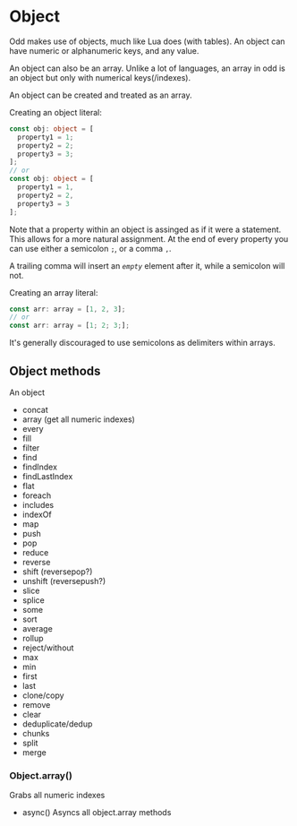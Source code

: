 # Object

Odd makes use of objects, much like Lua does (with tables). An object can have numeric or alphanumeric keys, and any value.

An object can also be an array. Unlike a lot of languages, an array in odd is an object but only with numerical keys(/indexes).

An object can be created and treated as an array.

Creating an object literal:
```ts
const obj: object = [
  property1 = 1;
  property2 = 2;
  property3 = 3;
];
// or
const obj: object = [
  property1 = 1,
  property2 = 2,
  property3 = 3
];
```
Note that a property within an object is assinged as if it were a statement. This allows for a more natural assignment. At the end of every property you can use either a semicolon `;`, or a comma `,`.

A trailing comma will insert an _`empty`_ element after it, while a semicolon will not.

Creating an array literal:
```ts
const arr: array = [1, 2, 3];
// or
const arr: array = [1; 2; 3;];
```

It's generally discouraged to use semicolons as delimiters within arrays.

## Object methods
An object

- concat
- array (get all numeric indexes)
- every
- fill
- filter
- find
- findIndex
- findLastIndex
- flat
- foreach
- includes
- indexOf
- map
- push
- pop
- reduce
- reverse
- shift (reversepop?)
- unshift (reversepush?)
- slice
- splice
- some
- sort
- average
- rollup
- reject/without
- max
- min
- first
- last
- clone/copy
- remove
- clear
- deduplicate/dedup
- chunks
- split
- merge

### Object.array()
Grabs all numeric indexes
- async()
Asyncs all object.array methods